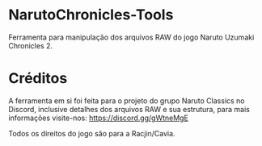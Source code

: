 # NarutoChronicles-Tools
 Ferramenta para manipulação dos arquivos RAW do jogo Naruto Uzumaki Chronicles 2.

# Créditos
A ferramenta em si foi feita para o projeto do grupo Naruto Classics no Discord, inclusive detalhes dos
arquivos RAW e sua estrutura, para mais informações visite-nos: https://discord.gg/gWtneMgE

Todos os direitos do jogo são para a Racjin/Cavia.
